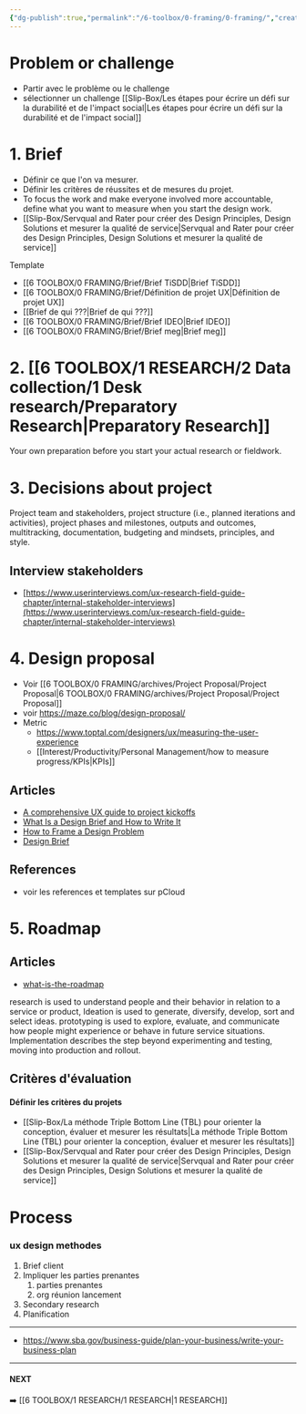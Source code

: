 ```yaml
---
{"dg-publish":true,"permalink":"/6-toolbox/0-framing/0-framing/","created":"2024-03-02T08:15:06.000+01:00","updated":"2024-08-27T19:31:15.301+02:00"}
---
```


# Problem or challenge
- Partir avec le problème ou le challenge
- sélectionner un challenge
[[Slip-Box/Les étapes pour écrire un défi sur la durabilité et de l'impact social\|Les étapes pour écrire un défi sur la durabilité et de l'impact social]]

# 1. Brief 
- Définir ce que l'on va mesurer.
- Définir les critères de réussites et de mesures du projet.
- To focus the work and make everyone involved more accountable, define what you want to measure when you start the design work.
- [[Slip-Box/Servqual and Rater pour créer des Design Principles, Design Solutions et mesurer la qualité de service\|Servqual and Rater pour créer des Design Principles, Design Solutions et mesurer la qualité de service]]

Template
- [[6 TOOLBOX/0 FRAMING/Brief/Brief TiSDD\|Brief TiSDD]]
- [[6 TOOLBOX/0 FRAMING/Brief/Définition de projet UX\|Définition de projet UX]] 
- [[Brief de qui ???\|Brief de qui ???]]
- [[6 TOOLBOX/0 FRAMING/Brief/Brief IDEO\|Brief IDEO]]
- [[6 TOOLBOX/0 FRAMING/Brief/Brief meg\|Brief meg]]

# 2. [[6 TOOLBOX/1 RESEARCH/2 Data collection/1 Desk research/Preparatory Research\|Preparatory Research]]
Your own preparation before you start your actual research or fieldwork.

# 3. Decisions about project 
Project team and stakeholders, project structure (i.e., planned iterations and activities), project phases and milestones, outputs and outcomes, multitracking, documentation, budgeting and mindsets, principles, and style.

## Interview stakeholders
- [https://www.userinterviews.com/ux-research-field-guide-chapter/internal-stakeholder-interviews](https://www.userinterviews.com/ux-research-field-guide-chapter/internal-stakeholder-interviews) 

# 4. Design proposal 
- Voir [[6 TOOLBOX/0 FRAMING/archives/Project Proposal/Project Proposal\|6 TOOLBOX/0 FRAMING/archives/Project Proposal/Project Proposal]]
- voir https://maze.co/blog/design-proposal/
- Metric
	- https://www.toptal.com/designers/ux/measuring-the-user-experience
	- [[Interest/Productivity/Personal Management/how to measure progress/KPIs\|KPIs]]

## Articles
-   [A comprehensive UX guide to project kickoffs](https://uxdesign.cc/a-comprehensive-ux-guide-to-project-kickoffs-1782e07bc8e6)
-   [What Is a Design Brief and How to Write It](https://www.nuclino.com/articles/design-brief)
-   [How to Frame a Design Problem](https://medium.com/ux-power-tools/how-to-frame-a-design-problem-572cfb87102c)
-   [Design Brief](https://maze.co/blog/design-brief/)

## References
- voir les references et templates sur pCloud

# 5. Roadmap
## Articles
- [what-is-the-roadmap](https://support.atlassian.com/jira-software-cloud/docs/what-is-the-roadmap/)

research is used to understand people and their behavior in relation to a service or product,
Ideation is used to generate, diversify, develop, sort and select ideas.
prototyping is used to explore, evaluate, and communicate how people might experience or behave in future service situations.
Implementation describes the step beyond experimenting and testing, moving into production and rollout.


## Critères d'évaluation
#### Définir les critères du projets
- [[Slip-Box/La méthode Triple Bottom Line (TBL)  pour orienter la conception, évaluer et mesurer les résultats\|La méthode Triple Bottom Line (TBL)  pour orienter la conception, évaluer et mesurer les résultats]]
- [[Slip-Box/Servqual and Rater pour créer des Design Principles, Design Solutions et mesurer la qualité de service\|Servqual and Rater pour créer des Design Principles, Design Solutions et mesurer la qualité de service]]


# Process 
### ux design methodes
1. Brief client
2. Impliquer les parties prenantes
	1. parties prenantes
	2. org réunion lancement
3. Secondary research
4. Planification

***
- https://www.sba.gov/business-guide/plan-your-business/write-your-business-plan 

***
#### NEXT
➡️ [[6 TOOLBOX/1 RESEARCH/1 RESEARCH\|1 RESEARCH]]
